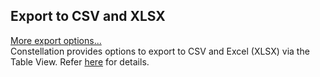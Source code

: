 ## Export to CSV and XLSX
[More export options...](../ext/docs/CoreImportExportPlugins/export-from-constellation.md)
<br />
Constellation provides options to export to CSV and Excel (XLSX)
via the Table View. Refer
[here](../ext/docs/CoreTableView/table-view.md)
for details.
